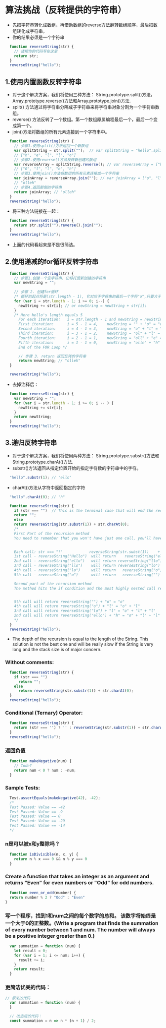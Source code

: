 # 算法挑战（反转提供的字符串）
* 先把字符串转化成数组，再借助数组的reverse方法翻转数组顺序，最后把数组转化成字符串。
* 你的结果必须是一个字符串
```js
  function reverseString(str) {
    // 请把你的代码写在这里
    return str;
  }
  reverseString("hello");
```
## 1.使用内置函数反转字符串
* 对于这个解决方案，我们将使用三种方法： String.prototype.split()方法，Array.prototype.reverse()方法和Array.prototype.join()方法.
* split() 方法通过将字符串分隔成子字符串来将字符串对象分割为一个字符串数组。
* reverse() 方法反转了一个数组。第一个数组原属编程最后一个，最后一个变成第一个。
* join()方法将数组的所有元素连接到一个字符串中。
```js
  function reverseString(str) {
    // 步骤1.使用split()方法返回一个新数组
    var splitString = str.split("");  // var splitString = "hello".split("");
    // ["h", "e", "l", "l", "o"]
    // 步骤2.使用reverse()方法反转新创建的数组
    var reverseArray = splitString.reverse(); // var reverseArray = ["h", "e", "l", "l", "o"].reverse();
    // ["0", "l", "l", "e", "h"]
    // 步骤3.使用join()方法将数组的所有元素连接成一个字符串
    var joinArray = reverseArray.join(""); // var joinArray = ["o", "l", "l", "e", "h"].join("");
    // "olleh"
    // 步骤4.返回颠倒的字符串
    return joinArray; // "olleh"
  }
  reverseString("hello");
```
* 将三种方法链接在一起：
```js
  function reverseString(str) {
    return str.split("").reverse().join("");
  }
  reverseString("hello");
```
* 上面的代码看起来是不是很简洁。
## 2.使用递减的for循环反转字符串
```js
  function reverseString(str) {
    // 步骤1.创建一个空字符串，它将托管新创建的字符串
    var newString = "";
  
    // 步骤 2. 创建for循环
    /* 循环的起点将是(str.length - 1), 它对应于字符串的最后一个字符"o",只要大于或等于0，循环就会继续  在每次迭代后递减i */
    for (var i = str.length - 1; i >= 0; i--) {
      newString += str[i]; // or newString = newString + str[i];
    }
    /* Here hello's length equals 5
      For each iteration:   i = str.length - 1 and newString = newString + str[i]
      First iteration:      i = 5 - 1 = 4,    newString = "" + "o" = "o"
      Second iteration:     i = 4 - 1 = 3,    newString = "o" + "l" = "oll"
      Third iteration:      i = 3 - 1 = 2,    newString = "ol" + "l" = "oll"
      Fourth iteration:     i = 2 - 1 = 1,    newString = "oll" + "e" = "olle"
      Fifth iteration:      i = 1 - 1 = 0,    newString = "olle" + "h" = "olleh"
      End of the FOR Loop */

      // 步骤 3. return 返回反转的字符串
      return newString; // "olleh"
  }

  reverseString("hello");
```
* 去掉注释后：
```js
  function reverseString(str) {
    var newString = "";
    for (var i = str.length - 1; i >= 0; i -- ) {
      newString += str[i];
    }
    return newString;
  }
  reverseString("hello");
```
## 3.递归反转字符串
* 对于这个解决方案，我们将使用两种方法： String.prototype.substr()方法和String.prototype.charAt()方法.
* substr()方法返回从指定位置开始的指定字符数的字符串中的字符。
```js
  "hello".substr(1); // "ello"
```
* charAt()方法从字符中返回指定的字符
```js
  "hello".charAt(0); // "h"
```

```js
  function reverseString(str) {
    if (str === "")  // This is the terminal case that will end the recursion
    return "";
    else 
    return reverseString(str.substr(1)) + str.charAt(0);
    /*
    First Part of the recursion method
    You need to remember that you won't have just one call, you'll have several nested calls 
    

    Each call: str === "?"            reverseString(str.subst(1))    + str.charAt(0)
    1st call - reverseString("Hello")  will return    reverseString("ello")    + "h"
    2nd call - reverseString("ello")   will return reverseString("llo")      + "e"
    3rd call - reverseString("llo")    will return reverseString("lo")       + "l"
    4th call - reverseString("lo")     will return   reverseString("o")        + "l"
    5th call - reverseString("o")      will return   reverseString("")         + "o"

    Second part of the recursion method
    The method hits the if condition and the most highly nested call returns immediately


    5th call will return reverseString("") + "o" = "o"
    4th call will return reverseString("o") + "l" = "o" + "l"
    3rd call will return reverseString("lo") + "l" = "o" + "l" + "l"
    2nd call will return reverseString("ello") + "h" = "o" + "l" + "l" + "e" + "h"
    */
  }
  reverseString("hello");
```
* The depth of the recursion is equal to the length of the String. This solution is not the best one and will be really slow if the String is very long and the stack size is of major concern.
###  Without comments:
```js
  function reverseString(str) {
    if (str === "")
      return "";
    else
      return reverseString(str.substr(1)) + str.charAt(0);  
  }
  reverseString("hello");
```

### Conditional (Ternary) Operator:
```js
  function reverseString(str) {
    return (str === '') ? '' : reverseString(str.substr(1)) + str.charAt(0);
  }
  reverseString("hello");
```
### 返回负值
```js
  function makeNegative(num) {
    // Code?
    return num < 0 ? num : -num;
  }
```
### Sample Tests:
```js
  Test.assertEquals(makeNegative(42), -42);
  /*
  Test Passed: Value == -42
  Test Passed: Value == -9
  Test Passed: Value == 0
  Test Passed: Value == -29
  Test Passed: Value == -14
  */

```
### n是可以被x和y整除吗？
```js
  function isDivisible(n, x, y) {
    return n % x === 0 && n % y === 0
  }
```
### Create a function that takes an integer as an argument and returns "Even" for even numbers or "Odd" for odd numbers.
```js
  function even_or_odd(number) {
  return number % 2 ? "Odd" : "Even"
}
```
### 写一个程序，找到1和num之间的每个数字的总和。 该数字将始终是一个大于0的正整数。(Write a program that finds the summation of every number between 1 and num. The number will always be a positive integer greater than 0.)
```js
  var summation = function (num) {
    let result = 0;
    for (var i = 1; i <= num; i++) {
      result += i;
    }
    return result;
  }
```
### 更简洁优美的代码：
```js
// 原来的代码
  var summation = function (num) {   
  }
```
```js
  // 改造后的代码：
  const summation = n => n * (n + 1) / 2;
```